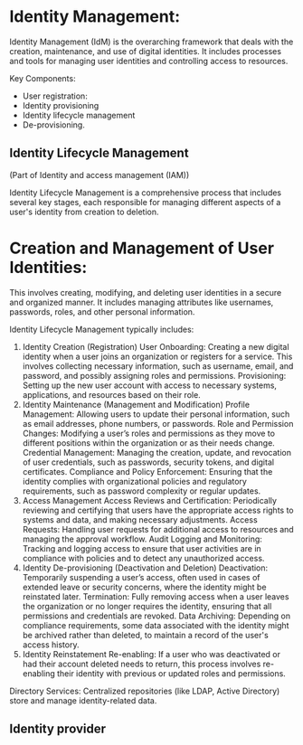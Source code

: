 # Identity Management:

Identity Management (IdM) is the overarching framework that deals with the creation, maintenance, and use of digital identities. It includes processes and tools for managing user identities and controlling access to resources.

Key Components: 
- User registration:
- Identity provisioning
- Identity lifecycle management
- De-provisioning.


## Identity Lifecycle Management
(Part of Identity and access management (IAM))


Identity Lifecycle Management is a comprehensive process that includes several key stages, each responsible for managing different aspects of a user's identity from creation to deletion. 
# Creation and Management of User Identities:

This involves creating, modifying, and deleting user identities in a secure and organized manner.
It includes managing attributes like usernames, passwords, roles, and other personal information.



Identity Lifecycle Management typically includes:

1. Identity Creation (Registration)
   User Onboarding: Creating a new digital identity when a user joins an organization or registers for a service. This involves collecting necessary information, such as username, email, and password, and possibly assigning roles and permissions.
   Provisioning: Setting up the new user account with access to necessary systems, applications, and resources based on their role.
2. Identity Maintenance (Management and Modification)
   Profile Management: Allowing users to update their personal information, such as email addresses, phone numbers, or passwords.
   Role and Permission Changes: Modifying a user’s roles and permissions as they move to different positions within the organization or as their needs change.
   Credential Management: Managing the creation, update, and revocation of user credentials, such as passwords, security tokens, and digital certificates.
   Compliance and Policy Enforcement: Ensuring that the identity complies with organizational policies and regulatory requirements, such as password complexity or regular updates.
3. Access Management
   Access Reviews and Certification: Periodically reviewing and certifying that users have the appropriate access rights to systems and data, and making necessary adjustments.
   Access Requests: Handling user requests for additional access to resources and managing the approval workflow.
   Audit Logging and Monitoring: Tracking and logging access to ensure that user activities are in compliance with policies and to detect any unauthorized access.
4. Identity De-provisioning (Deactivation and Deletion)
   Deactivation: Temporarily suspending a user’s access, often used in cases of extended leave or security concerns, where the identity might be reinstated later.
   Termination: Fully removing access when a user leaves the organization or no longer requires the identity, ensuring that all permissions and credentials are revoked.
   Data Archiving: Depending on compliance requirements, some data associated with the identity might be archived rather than deleted, to maintain a record of the user's access history.
5. Identity Reinstatement
   Re-enabling: If a user who was deactivated or had their account deleted needs to return, this process involves re-enabling their identity with previous or updated roles and permissions.


Directory Services: Centralized repositories (like LDAP, Active Directory) store and manage identity-related data.


## Identity provider


